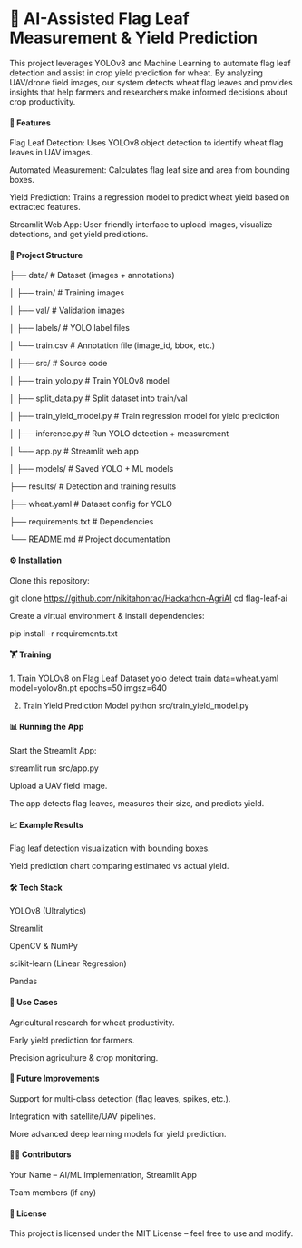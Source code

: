 <h1>🌾 AI-Assisted Flag Leaf Measurement & Yield Prediction</h1>

This project leverages YOLOv8 and Machine Learning to automate flag leaf detection and assist in crop yield prediction for wheat. By analyzing UAV/drone field images, our system detects wheat flag leaves and provides insights that help farmers and researchers make informed decisions about crop productivity.

<h4>🚀 Features</h4>

Flag Leaf Detection: Uses YOLOv8 object detection to identify wheat flag leaves in UAV images.

Automated Measurement: Calculates flag leaf size and area from bounding boxes.

Yield Prediction: Trains a regression model to predict wheat yield based on extracted features.

Streamlit Web App: User-friendly interface to upload images, visualize detections, and get yield predictions.

<h4>📂 Project Structure </h4>
├── data/                 # Dataset (images + annotations)

│   ├── train/            # Training images

│   ├── val/              # Validation images

│   ├── labels/           # YOLO label files

│   └── train.csv         # Annotation file (image_id, bbox, etc.)

│
├── src/                  # Source code

│   ├── train_yolo.py     # Train YOLOv8 model

│   ├── split_data.py     # Split dataset into train/val

│   ├── train_yield_model.py # Train regression model for yield prediction

│   ├── inference.py      # Run YOLO detection + measurement

│   └── app.py            # Streamlit web app

│
├── models/               # Saved YOLO + ML models

├── results/              # Detection and training results

├── wheat.yaml            # Dataset config for YOLO

├── requirements.txt      # Dependencies

└── README.md             # Project documentation


<h4>⚙️ Installation</h4>
Clone this repository:

git clone https://github.com/nikitahonrao/Hackathon-AgriAI
cd flag-leaf-ai

Create a virtual environment & install dependencies:

pip install -r requirements.txt


<h4>🏋️ Training</h4>
1. Train YOLOv8 on Flag Leaf Dataset
yolo detect train data=wheat.yaml model=yolov8n.pt epochs=50 imgsz=640

2. Train Yield Prediction Model
python src/train_yield_model.py

<h4>📊 Running the App</h4>

Start the Streamlit App:

streamlit run src/app.py


Upload a UAV field image.

The app detects flag leaves, measures their size, and predicts yield.

<h4>📈 Example Results</h4>

Flag leaf detection visualization with bounding boxes.

Yield prediction chart comparing estimated vs actual yield.

<h4>🛠️ Tech Stack</h4>

YOLOv8 (Ultralytics)

Streamlit

OpenCV & NumPy

scikit-learn (Linear Regression)

Pandas

<h4>🎯 Use Cases</h4>

Agricultural research for wheat productivity.

Early yield prediction for farmers.

Precision agriculture & crop monitoring.

<h4>📌 Future Improvements</h4>

Support for multi-class detection (flag leaves, spikes, etc.).

Integration with satellite/UAV pipelines.

More advanced deep learning models for yield prediction.

<h4>👩‍💻 Contributors</h4>

Your Name – AI/ML Implementation, Streamlit App

Team members (if any)

<h4>📜 License</h4>

This project is licensed under the MIT License – feel free to use and modify.
